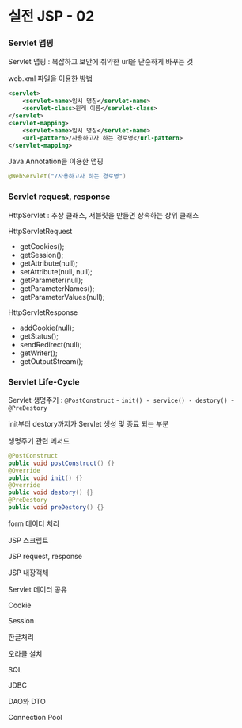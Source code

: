# 실전 JSP - 02

### Servlet 맵핑

Servlet 맵핑 :  복잡하고 보안에 취약한 url을 단순하게 바꾸는 것

web.xml 파일을 이용한 방법

```xml
<servlet>
	<servlet-name>임시 명칭</servlet-name>
	<servlet-class>원래 이름</servlet-class>
</servlet>
<servlet-mapping>
    <servlet-name>임시 명칭</servlet-name>
    <url-pattern>/사용하고자 하는 경로명</url-pattern>
</servlet-mapping>
```



Java Annotation을 이용한 맵핑

```java
@WebServlet("/사용하고자 하는 경로명")
```



### Servlet request, response

HttpServlet : 추상 클래스, 서블릿을 만들면 상속하는 상위 클래스

HttpServletRequest

- getCookies();
- getSession();
- getAttribute(null);
- setAttribute(null, null);
- getParameter(null);
- getParameterNames();
- getParameterValues(null);

HttpServletResponse

- addCookie(null);
- getStatus();
- sendRedirect(null);
- getWriter();
- getOutputStream();



### Servlet Life-Cycle

Servlet 생명주기 : `@PostConstruct` - `init() - service() - destory() `-  `@PreDestory`

init부터 destory까지가 Servlet 생성 및 종료 되는 부분



생명주기 관련 메서드

```java
@PostConstruct
public void postConstruct() {}
@Override
public void init() {}
@Override
public void destory() {}
@PreDestory
public void preDestory() {}
```









form 데이터 처리

JSP 스크립트

JSP  request, response

JSP 내장객체

Servlet 데이터 공유

Cookie

Session

한글처리

오라클 설치

SQL

JDBC

DAO와 DTO

Connection Pool